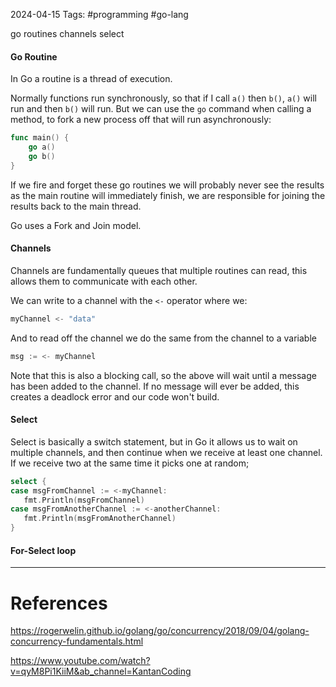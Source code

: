2024-04-15
Tags: #programming #go-lang 

go routines
channels
select

#### Go Routine
In Go a routine is a thread of execution.

Normally functions run synchronously, so that if I call `a()` then `b()`, `a()` will run and then `b()` will run. But we can use the `go` command when calling a method, to fork a new process off that will run asynchronously:

``` Go
func main() {
	go a()
	go b()
}
```

If we fire and forget these go routines we will probably never see the results as the main routine will immediately finish, we are responsible for joining the results back to the main thread.

Go uses a Fork and Join model.

#### Channels
Channels are fundamentally queues that multiple routines can read, this allows them to communicate with each other.

We can write to a channel with the `<-` operator where we:
``` go
myChannel <- "data"
```

And to read off the channel we do the same from the channel to a variable
``` go
msg := <- myChannel
```

Note that this is also a blocking call, so the above will wait until a message has been added to the channel. If no message will ever be added, this creates a deadlock error and our code won't build.

#### Select
Select is basically a switch statement, but in Go it allows us to wait on multiple channels, and then continue when we receive at least one channel. If we receive two at the same time it picks one at random;

``` go
select {  
case msgFromChannel := <-myChannel:  
   fmt.Println(msgFromChannel)  
case msgFromAnotherChannel := <-anotherChannel:  
   fmt.Println(msgFromAnotherChannel)  
}
```

#### For-Select loop



---
# References

https://rogerwelin.github.io/golang/go/concurrency/2018/09/04/golang-concurrency-fundamentals.html

https://www.youtube.com/watch?v=qyM8Pi1KiiM&ab_channel=KantanCoding